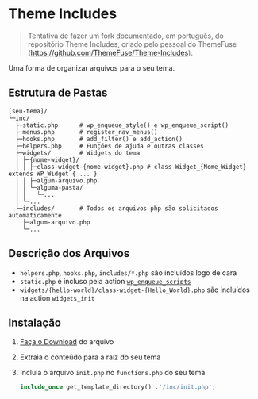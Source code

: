 # Theme Includes

> Tentativa de fazer um fork documentado, em português, do repositório Theme Includes, criado pelo pessoal do ThemeFuse (https://github.com/ThemeFuse/Theme-Includes).

Uma forma de organizar arquivos para o seu tema.

## Estrutura de Pastas

```text
[seu-tema]/
└─inc/
  ├─static.php      # wp_enqueue_style() e wp_enqueue_script()
  ├─menus.php       # register_nav_menus()
  ├─hooks.php       # add_filter() e add_action()
  ├─helpers.php     # Funções de ajuda e outras classes
  ├─widgets/        # Widgets do tema
  │ ├─{nome-widget}/
  │ │ ├─class-widget-{nome-widget}.php # class Widget_{Nome_Widget} extends WP_Widget { ... }
  │ │ ├─algum-arquivo.php
  │ │ └─alguma-pasta/
  │ │   └─...
  │ └─...
  └─includes/       # Todos os arquivos php são solicitados automaticamente
    ├─algum-arquivo.php
    └─...
```

## Descrição dos Arquivos

* `helpers.php`, `hooks.php`, `includes/*.php` são incluídos logo de cara
* `static.php` é incluso pela action [`wp_enqueue_scripts`](http://codex.wordpress.org/Plugin_API/Action_Reference/wp_enqueue_scripts)
* `widgets/{hello-world}/class-widget-{Hello_World}.php` são incluídos na action `widgets_init`

## Instalação

1. [Faça o Download](https://github.com/yuigoto/Theme-Includes/releases/latest) do arquivo
2. Extraia o conteúdo para a raíz do seu tema
3. Incluia o arquivo `init.php` no `functions.php` do seu tema

	```php
	include_once get_template_directory() .'/inc/init.php';
	```
